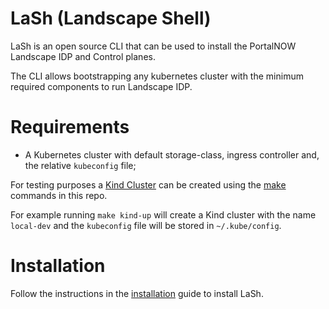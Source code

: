 # LaSh (Landscape Shell)

LaSh is an open source CLI that can be used to install the PortalNOW Landscape IDP and Control planes.

The CLI allows bootstrapping any kubernetes cluster with the minimum required components to run Landscape IDP.


# Requirements

- A Kubernetes cluster with default storage-class, ingress controller and, the relative `kubeconfig` file;

For testing purposes a [Kind Cluster](kind-cluster.yaml) can be created using the [make](./Makefile) commands in this repo.

For example running `make kind-up` will create a Kind cluster with the name `local-dev` and the `kubeconfig` file will be stored in `~/.kube/config`.

# Installation

Follow the instructions in the [installation](./docs/INSTALL.md) guide to install LaSh.



